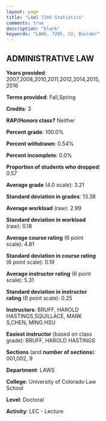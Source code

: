```yaml
---
layout: page
title: "LAWS 7205 Statistics"
comments: true
description: "blank"
keywords: "LAWS, 7205, CU, Boulder"
--- 
```

<head>
<script src="https://ajax.googleapis.com/ajax/libs/jquery/2.1.3/jquery.min.js"></script>
<script src="https://dl.dropboxusercontent.com/s/pc42nxpaw1ea4o9/highcharts.js?dl=0"></script>
<!-- <script src="../assets/js/highcharts.js"></script> -->
<style type="text/css">@font-face {
	font-family: "Bebas Neue";
	src: url(https://www.filehosting.org/file/details/544349/BebasNeue%20Regular.otf) format("opentype");
	}
	h1.Bebas { 
		font-family: "Bebas Neue", Verdana, Tahoma;
	}
</style>
</head>
<body>
	<div id="container" style="float: right; width: 45%; height: 88%; margin-left: 2.5%; margin-right: 2.5%;"></div>
	<script language="JavaScript">
		$(document).ready(function() {
		var chart = {type: 'column'};
		var title = {text: 'Grade Distribution'};
		var xAxis = {categories: ['A','B','C','D','F'],crosshair: true};
		var yAxis = {min: 0,title: {text: 'Percentage'}};
		var tooltip = {headerFormat: '<center><b><span style="font-size:20px">{point.key}</span></b></center>',
		               pointFormat: '<td style="padding:0"><b>{point.y:.1f}%</b></td>',
		               footerFormat: '</table>',shared: true,useHTML: true};
		var plotOptions = {column: {pointPadding: 0.0,borderWidth: 0}};  
		var credits = {enabled: false};var series= [{name: 'Percent',data: [31.87,56.49,11.64,0.0,0.0,]}];
		var json = {};
		json.chart = chart;
		json.title = title;
		json.tooltip = tooltip;
		json.xAxis = xAxis;
		json.yAxis = yAxis;  
		json.series = series;
		json.plotOptions = plotOptions;  
		json.credits = credits;
		$('#container').highcharts(json);
	});
	</script>
</body>
			   
## ADMINISTRATIVE LAW

**Years provided**: 2007,2008,2010,2011,2012,2014,2015,2016

**Terms provided**: Fall,Spring

**Credits**: 3

**RAP/Honors class?** Neither

**Percent grade**: 100.0%

**Percent withdrawn**: 0.54%

**Percent incomplete**: 0.0%

**Proportion of students who dropped**: 0.57

**Average grade** (4.0 scale): 3.21

**Standard deviation in grades**: 13.38

**Average workload** (raw): 2.99

**Standard deviation in workload** (raw): 0.18

**Average course rating** (6 point scale): 4.81

**Standard deviation in course rating** (6 point scale): 0.19

**Average instructor rating** (6 point scale): 5.31

**Standard deviation in instructor rating** (6 point scale): 0.25

**Instructors**: BRUFF, HAROLD HASTINGS,SQUILLACE, MARK S,CHEN, MING HSU

**Easiest instructor** (based on class grade): BRUFF, HAROLD HASTINGS

**Sections** (and **number of sections**): 001,002, 9

**Department**: LAWS

**College**: University of Colorado Law School

**Level**: Doctoral

**Activity**: LEC - Lecture